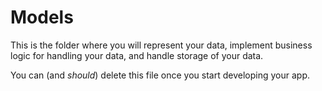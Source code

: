 # Models

This is the folder where you will represent your data, implement business logic for handling your data, and handle storage of your data.

You can (and _should_) delete this file once you start developing your app.
